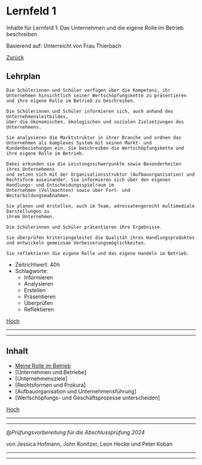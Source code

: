 # Lernfeld 1

Inhalte für Lernfeld 1: Das Unternehmen und die eigene Rolle
im Betrieb beschreiben

Basierend auf: Unterreicht von Frau Thierbach

[Zurück](/README.md)

## Lehrplan

```Text
Die Schülerinnen und Schüler verfügen über die Kompetenz, ihr Unternehmen hinsichtlich seiner Wertschöpfungskette zu präsentieren und ihre eigene Rolle im Betrieb zu beschreiben.

Die Schülerinnen und Schüler informieren sich, auch anhand des Unternehmensleitbildes,
über die ökonomischen, ökologischen und sozialen Zielsetzungen des Unternehmens.

Sie analysieren die Marktstruktur in ihrer Branche und ordnen das Unternehmen als komplexes System mit seinen Markt- und Kundenbeziehungen ein. Sie beschreiben die Wertschöpfungskette und ihre eigene Rolle im Betrieb.

Dabei erkunden sie die Leistungsschwerpunkte sowie Besonderheiten ihres Unternehmens
und setzen sich mit der Organisationsstruktur (Aufbauorganisation) und Rechtsform auseinander. Sie informieren sich über den eigenen Handlungs- und Entscheidungsspielraum im
Unternehmen (Vollmachten) sowie über Fort- und Weiterbildungsmaßnahmen.

Sie planen und erstellen, auch im Team, adressatengerecht multimediale Darstellungen zu
ihrem Unternehmen.

Die Schülerinnen und Schüler präsentieren ihre Ergebnisse.

Sie überprüfen kriteriengeleitet die Qualität ihres Handlungsproduktes und entwickeln gemeinsam Verbesserungsmöglichkeiten.

Sie reflektieren die eigene Rolle und das eigene Handeln im Betrieb. 
```

- Zeitrichtwert: 40h
- Schlagworte:
  - Informieren
  - Analysieren
  - Erstellen
  - Präsentieren
  - Überprüfen
  - Reflektieren

[Hoch](#lernfeld-1)

---
---

## Inhalt

- [Meine Rolle im Betrieb](/LF01/pages/meine-rolle-im-un.md)
- [Unternehmen und Betriebe]
- [Unternehmensziele]
- [Rechtsformen und Prokura]
- [Aufbauorganisation und Unternehmensführung]
- [Wertschöpfungs- und Geschäftsprozesse unterscheiden]

[Hoch](#lernfeld-1)

---
---

@_Prüfungsvorbereitung für die Abschlussprüfung 2024_

von Jessica Hofmann, John Konitzer, Leon Hecke und Peter Koban

---
---
